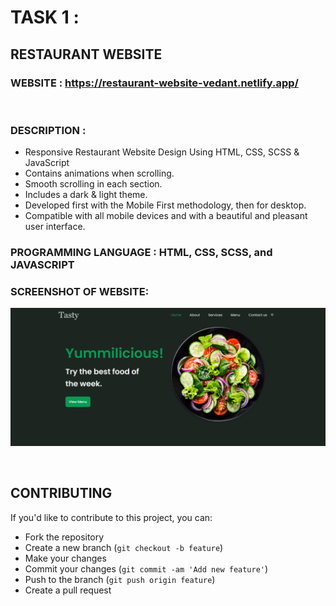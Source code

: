 # TASK 1 : 
## RESTAURANT WEBSITE

### WEBSITE : https://restaurant-website-vedant.netlify.app/
<br>

### DESCRIPTION :
- Responsive Restaurant Website Design Using HTML, CSS, SCSS & JavaScript
- Contains animations when scrolling.
- Smooth scrolling in each section.
- Includes a dark & light theme.
- Developed first with the Mobile First methodology, then for desktop.
- Compatible with all mobile devices and with a beautiful and pleasant user interface.

### PROGRAMMING LANGUAGE : HTML, CSS, SCSS, and JAVASCRIPT

### SCREENSHOT OF WEBSITE: 

![01](https://github.com/vedantsingh-2004/Prodigy-Infotech-Web-Development-Tasks/blob/main/Images/TASK%201.png)

<br>

## CONTRIBUTING

If you'd like to contribute to this project, you can:

- Fork the repository
- Create a new branch (`git checkout -b feature`)
- Make your changes
- Commit your changes (`git commit -am 'Add new feature'`)
- Push to the branch (`git push origin feature`)
- Create a pull request
